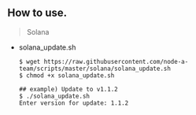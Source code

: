 ## How to use.
> Solana
- solana_update.sh   
  ``` 
  $ wget https://raw.githubusercontent.com/node-a-team/scripts/master/solana/solana_update.sh
  $ chmod +x solana_update.sh

  ## example) Update to v1.1.2
  $ ./solana_update.sh
  Enter version for update: 1.1.2
  ```

